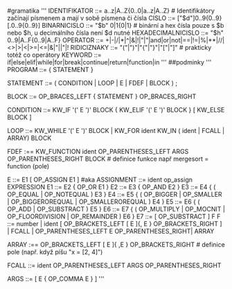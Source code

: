 #gramatika
'''
IDENTIFIKATOR ::= a..z|A..Z{0..0|a..z|A..Z}		# Identifikátory začínají písmenem a mají v sobě písmena či čísla
CISLO ::= ["$d"]0..9{0..9}[.0..9{0..9}]
BINARNICISLO ::= "$b" 0|1{0|1}						# binární a hex čísla pouze s $b nebo $h, u decimálního čísla není $d nutné
HEXADECIMALNICISLO ::= "$h" 0..9|A..F{0..9|A..F}
OPERATOR ::= +|-|/|*|^|&|!|"|"|and|or|not|==|!=|%|**|//|<>|>|<|>=|<=|&|"||"|!
RIDICIZNAKY ::= "("|")"|"{"|"}"|"["|"]"			# prakticky totéž co operátory
KEYWORD ::= if|else|elif|while|for|break|continue|return|function|in
'''
##podminky
'''
PROGRAM ::= { STATEMENT }

STATEMENT ::= ( CONDITION | LOOP | E | FDEF | BLOCK ) ;

BLOCK ::= OP_BRACES_LEFT { STATEMENT } OP_BRACES_RIGHT

CONDITION ::= KW_IF '(' E ')' BLOCK { KW_ELIF '(' E ')' BLOCK } [ KW_ELSE BLOCK ]

LOOP ::= KW_WHILE '(' E ')' BLOCK | KW_FOR ident KW_IN ( ident | FCALL | ARRAY) BLOCK

FDEF :== KW_FUNCTION ident OP_PARENTHESES_LEFT ARGS OP_PARENTHESES_RIGHT BLOCK # definice funkce např mergesort = function (pole)

E ::= E1 [ OP_ASSIGN E1 ] #aka ASSIGNMENT ::= ident op_assign EXPRESSION
E1 ::= E2 { OP_OR E1 }
E2 ::= E3 { OP_AND E2 }
E3 ::= E4 { ( OP_EQUAL | OP_NOTEQUAL ) E3 }
E4 ::= E5 { ( OP_BIGGER | OP_SMALLER | OP_BIGGEROREQUAL | OP_SMALLEROREQUAL ) E4 }
E5 ::= E6 { ( OP_ADD | OP_SUBSTRACT ) E5 }
E6 ::= E7 { ( OP_MULTIPLY | OP_MOCNIT | OP_FLOORDIVISION | OP_REMAINDER ) E6 }
E7 ::= [ OP_SUBSTRACT ] F
F ::= number | ident [ OP_BRACKETS_LEFT [ E ]{, E } OP_BRACKETS_RIGHT ] | FCALL | OP_PARENTHESES_LEFT E OP_PARENTHESES_RIGHT| ARRAY

ARRAY :== OP_BRACKETS_LEFT [ E ]{ ,E } OP_BRACKETS_RIGHT # definice pole (např. když píšu "x = [2, 4]")

FCALL ::= ident OP_PARENTHESES_LEFT ARGS OP_PARENTHESES_RIGHT

ARGS ::= [ E { OP_COMMA E } ]
'''